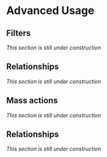 # Advanced Usage

## Filters

*This section is still under construction*

## Relationships

*This section is still under construction*

## Mass actions

*This section is still under construction*

## Relationships

*This section is still under construction*
